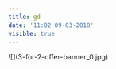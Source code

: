 ```yaml
---
title: gd
date: '11:02 09-03-2018'
visible: true
---
```


<div class="sliding-banner">
<div>![](3-for-2-offer-banner_0.jpg)</div>
</div>


